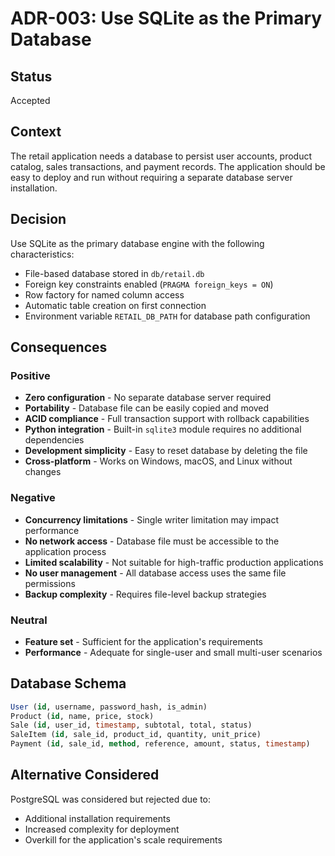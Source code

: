 # ADR-003: Use SQLite as the Primary Database

## Status
Accepted

## Context
The retail application needs a database to persist user accounts, product catalog, sales transactions, and payment records. The application should be easy to deploy and run without requiring a separate database server installation.

## Decision
Use SQLite as the primary database engine with the following characteristics:
- File-based database stored in `db/retail.db`
- Foreign key constraints enabled (`PRAGMA foreign_keys = ON`)
- Row factory for named column access
- Automatic table creation on first connection
- Environment variable `RETAIL_DB_PATH` for database path configuration

## Consequences

### Positive
- **Zero configuration** - No separate database server required
- **Portability** - Database file can be easily copied and moved
- **ACID compliance** - Full transaction support with rollback capabilities
- **Python integration** - Built-in `sqlite3` module requires no additional dependencies
- **Development simplicity** - Easy to reset database by deleting the file
- **Cross-platform** - Works on Windows, macOS, and Linux without changes

### Negative
- **Concurrency limitations** - Single writer limitation may impact performance
- **No network access** - Database file must be accessible to the application process
- **Limited scalability** - Not suitable for high-traffic production applications
- **No user management** - All database access uses the same file permissions
- **Backup complexity** - Requires file-level backup strategies

### Neutral
- **Feature set** - Sufficient for the application's requirements
- **Performance** - Adequate for single-user and small multi-user scenarios

## Database Schema
```sql
User (id, username, password_hash, is_admin)
Product (id, name, price, stock)
Sale (id, user_id, timestamp, subtotal, total, status)
SaleItem (id, sale_id, product_id, quantity, unit_price)
Payment (id, sale_id, method, reference, amount, status, timestamp)
```

## Alternative Considered
PostgreSQL was considered but rejected due to:
- Additional installation requirements
- Increased complexity for deployment
- Overkill for the application's scale requirements
